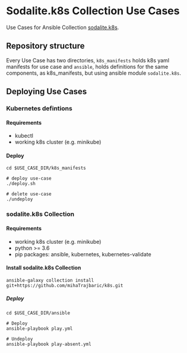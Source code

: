 # Sodalite.k8s Collection Use Cases
Use Cases for Ansible Collection [sodalite.k8s](https://github.com/mihaTrajbaric/k8s).

## Repository structure
Every Use Case has two directories, `k8s_manifests` holds k8s yaml manifests for use case and `ansible`, holds definitions for the same components, as k8s_manifests, but using ansible module `sodalite.k8s`.

## Deploying Use Cases

### Kubernetes defintions
#### Requirements
- kubectl
- working  k8s cluster (e.g. minikube)
#### Deploy
```shell  script
cd $USE_CASE_DIR/k8s_manifests

# deploy use-case
./deploy.sh

# delete use-case
./undeploy
```

### sodalite.k8s Collection
#### Requirements
- working  k8s cluster (e.g. minikube)
- python >= 3.6
- pip packages: ansible, kubernetes, kubernetes-validate
#### Install sodalite.k8s Collection
```shell script
ansible-galaxy collection install git+https://github.com/mihaTrajbaric/k8s.git
```
##### Deploy
```shell script
cd $USE_CASE_DIR/ansible

# Deploy
ansible-playbook play.yml

# Undeploy
ansible-playbook play-absent.yml
```
